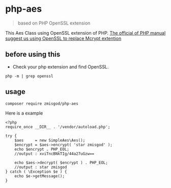 # php-aes
> based on PHP OpenSSL extension

This Aes Class using OpenSSL extension of PHP.
[The official of PHP manual suggest us using OpenSSL to replace Mcrypt extention](http://php.net/manual/en/migration71.deprecated.php "Why am i using OpenSSL extension")

## before using this

* Check your php extension and find OpenSSL.

`php -m | grep openssl` 

## usage

`composer require zmisgod/php-aes`

Here is a example

```
<?php
require_once __DIR__ . '/vendor/autoload.php';

try {
	$aes     = new SimpleAes\Aes();
	$encrypt = $aes->encrypt( 'star zmisgod' );
	echo $encrypt . PHP_EOL;
	//output : xviTncBNkTIg/44a27uGzw==

	echo $aes->decrypt( $encrypt ) . PHP_EOL;
	//output : star zmisgod
} catch ( \Exception $e ) {
	echo $e->getMessage();
}
```